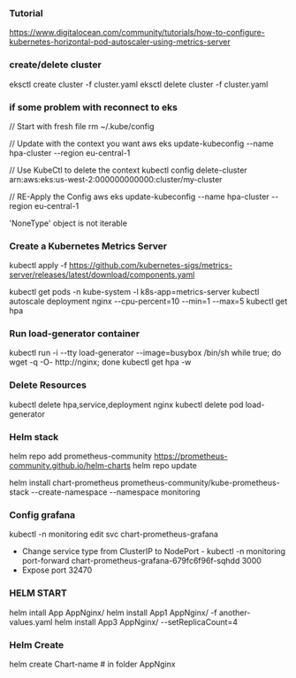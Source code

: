 ### Tutorial
https://www.digitalocean.com/community/tutorials/how-to-configure-kubernetes-horizontal-pod-autoscaler-using-metrics-server

### create/delete cluster
eksctl create cluster -f cluster.yaml
eksctl delete cluster -f cluster.yaml

### if some problem with reconnect to eks
// Start with fresh file
rm ~/.kube/config

// Update with the context you want
aws eks update-kubeconfig --name hpa-cluster --region eu-central-1

// Use KubeCtl to delete the context
kubectl config delete-cluster arn:aws:eks:us-west-2:000000000000:cluster/my-cluster

// RE-Apply the Config
aws eks update-kubeconfig --name hpa-cluster --region eu-central-1

'NoneType' object is not iterable


### Create a Kubernetes Metrics Server
kubectl apply -f https://github.com/kubernetes-sigs/metrics-server/releases/latest/download/components.yaml

kubectl get pods -n kube-system -l k8s-app=metrics-server
kubectl autoscale deployment nginx --cpu-percent=10 --min=1 --max=5
kubectl get hpa

### Run load-generator container
kubectl run -i --tty load-generator --image=busybox /bin/sh
while true; do wget -q -O- http://nginx; done
kubectl get hpa -w

### Delete Resources
kubectl delete hpa,service,deployment nginx
kubectl delete pod load-generator


### Helm stack
helm repo add prometheus-community https://prometheus-community.github.io/helm-charts
helm repo update

helm install chart-prometheus prometheus-community/kube-prometheus-stack --create-namespace --namespace monitoring

### Config grafana
kubectl -n monitoring edit svc chart-prometheus-grafana
- Change service type from ClusterIP to NodePort -
kubectl -n monitoring port-forward chart-prometheus-grafana-679fc6f96f-sqhdd 3000
- Expose port 32470


### HELM START

helm intall App AppNginx/
helm install App1 AppNginx/ -f another-values.yaml
helm install App3 AppNginx/ --setReplicaCount=4

### Helm Create

helm create Chart-name # in folder AppNginx